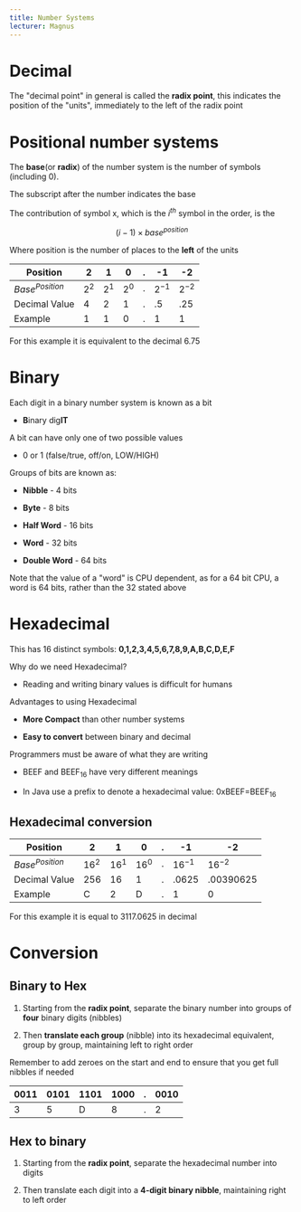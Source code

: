 ```yaml
---
title: Number Systems
lecturer: Magnus
---
```


# Decimal

The "decimal point" in general is called the **radix point**, this
indicates the position of the "units", immediately to the left of the
radix point

# Positional number systems

The **base**(or **radix**) of the number system is the number of symbols
(including 0).

The subscript after the number indicates the base

The contribution of symbol x, which is the $i^{th}$ symbol in the order,
is the

$$
(i-1)\times base^{position}
$$

Where position is the number of
places to the **left** of the units

| Position          | 2     | 1     | 0     | .   | -1       | -2       |
| ----------------- | ----- | ----- | ----- | --- | -------- | -------- |
| $Base^{Position}$ | $2^2$ | $2^1$ | $2^0$ | .   | $2^{-1}$ | $2^{-2}$ |
| Decimal Value     | 4     | 2     | 1     | .   | .5       | .25      |
| Example           | 1     | 1     | 0     | .   | 1        | 1        |

For this example it is equivalent to the decimal 6.75

# Binary

Each digit in a binary number system is known as a bit

- **B**inary dig**IT**

A bit can have only one of two possible values

- 0 or 1 (false/true, off/on, LOW/HIGH)

Groups of bits are known as:

- **Nibble** - 4 bits

- **Byte** - 8 bits

- **Half Word** - 16 bits

- **Word** - 32 bits

- **Double Word** - 64 bits

Note that the value of a "word" is CPU dependent, as for a 64 bit CPU,
a word is 64 bits, rather than the 32 stated above

# Hexadecimal

This has 16 distinct symbols: **0,1,2,3,4,5,6,7,8,9,A,B,C,D,E,F**

Why do we need Hexadecimal?

- Reading and writing binary values is difficult for humans

Advantages to using Hexadecimal

- **More Compact** than other number systems

- **Easy to convert** between binary and decimal

Programmers must be aware of what they are writing

- BEEF and BEEF$_{16}$ have very different meanings

- In Java use a prefix to denote a hexadecimal value:
  0xBEEF=BEEF$_{16}$

## Hexadecimal conversion

| Position          | 2      | 1      | 0      | .   | -1        | -2        |
| ----------------- | ------ | ------ | ------ | --- | --------- | --------- |
| $Base^{Position}$ | $16^2$ | $16^1$ | $16^0$ | .   | $16^{-1}$ | $16^{-2}$ |
| Decimal Value     | 256    | 16     | 1      | .   | .0625     | .00390625 |
| Example           | C      | 2      | D      | .   | 1         | 0         |

For this example it is equal to 3117.0625 in decimal

# Conversion

## Binary to Hex

1.  Starting from the **radix point**, separate the binary number into
    groups of **four** binary digits (nibbles)

2.  Then **translate each group** (nibble) into its hexadecimal
    equivalent, group by group, maintaining left to right order

Remember to add zeroes on the start and end to ensure that you get full
nibbles if needed

| 0011 | 0101 | 1101 | 1000 | .   | 0010 |
| ---- | ---- | ---- | ---- | --- | ---- |
| 3    | 5    | D    | 8    | .   | 2    |

## Hex to binary

1.  Starting from the **radix point**, separate the hexadecimal number
    into digits

2.  Then translate each digit into a **4-digit binary nibble**,
    maintaining right to left order

